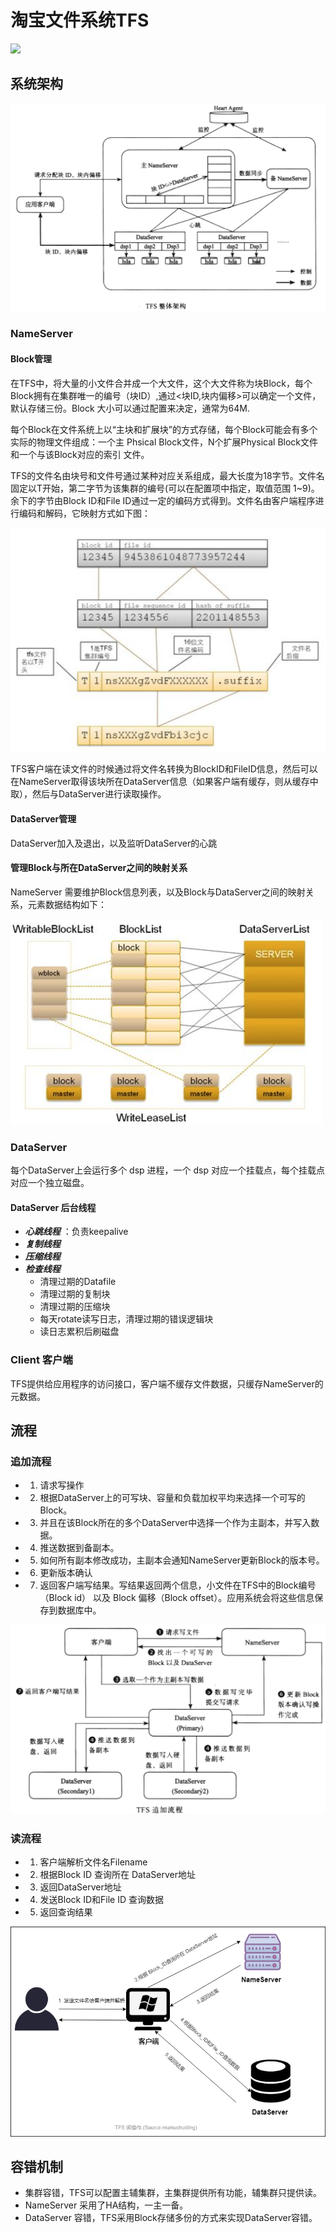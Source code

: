 # 淘宝文件系统TFS

<img src="./001_概述.md">

## 系统架构

<img src="./img/TFS整体架构.png">

### NameServer

#### Block管理

在TFS中，将大量的小文件合并成一个大文件，这个大文件称为块Block，每个Block拥有在集群唯一的编号（块ID）,通过<块ID,块内偏移>可以确定一个文件，默认存储三份。Block 大小可以通过配置来决定，通常为64M.

每个Block在文件系统上以“主块和扩展块”的方式存储，每个Block可能会有多个实际的物理文件组成：一个主 Phsical Block文件，N个扩展Physical Block文件和一个与该Block对应的索引 文件。

TFS的文件名由块号和文件号通过某种对应关系组成，最大长度为18字节。文件名固定以T开始，第二字节为该集群的编号(可以在配置项中指定，取值范围 1~9)。余下的字节由Block ID和File ID通过一定的编码方式得到。文件名由客户端程序进行编码和解码，它映射方式如下图：

<img src="./img/TFS文件名构成.png"/>

TFS客户端在读文件的时候通过将文件名转换为BlockID和FileID信息，然后可以在NameServer取得该块所在DataServer信息（如果客户端有缓存，则从缓存中取），然后与DataServer进行读取操作。
#### DataServer管理

DataServer加入及退出，以及监听DataServer的心跳

#### 管理Block与所在DataServer之间的映射关系

NameServer 需要维护Block信息列表，以及Block与DataServer之间的映射关系，元素数据结构如下：

<img src="./img/TFS Block和DataServer映射关系.png"/>

### DataServer

每个DataServer上会运行多个 dsp 进程，一个 dsp 对应一个挂载点，每个挂载点对应一个独立磁盘。

#### DataServer 后台线程

* ***心跳线程*** ：负责keepalive
* ***复制线程*** 
* ***压缩线程*** 
* ***检查线程*** 
  * 清理过期的Datafile
  * 清理过期的复制块
  * 清理过期的压缩块
  * 每天rotate读写日志，清理过期的错误逻辑块
  * 读日志累积后刷磁盘

### Client 客户端

TFS提供给应用程序的访问接口，客户端不缓存文件数据，只缓存NameServer的元数据。

## 流程

### 追加流程
  * 1) 请求写操作
  * 2) 根据DataServer上的可写块、容量和负载加权平均来选择一个可写的Block。
  * 3) 并且在该Block所在的多个DataServer中选择一个作为主副本，并写入数据。
  * 4) 推送数据到备副本。
  * 5) 如何所有副本修改成功，主副本会通知NameServer更新Block的版本号。
  * 6) 更新版本确认
  * 7) 返回客户端写结果。写结果返回两个信息，小文件在TFS中的Block编号（Block id） 以及 Block 偏移（Block offset）。应用系统会将这些信息保存到数据库中。

  <img src="./img/TFS追加流程.png"/>

### 读流程
  * 1) 客户端解析文件名Filename
  * 2) 根据Block ID 查询所在 DataServer地址
  * 3) 返回DataServer地址
  * 4) 发送Block ID和File ID 查询数据
  * 5) 返回查询结果

  <img src="./img/淘宝文件系统TFS-读流程.png"/>

## 容错机制

  * 集群容错，TFS可以配置主辅集群，主集群提供所有功能，辅集群只提供读。
  * NameServer 采用了HA结构，一主一备。
  * DataServer 容错，TFS采用Block存储多份的方式来实现DataServer容错。